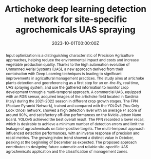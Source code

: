 ---
title: 'Artichoke deep learning detection network for site-specific agrochemicals UAS spraying'

# Authors
# If you created a profile for a user (e.g. the default `admin` user), write the username (folder name) here
# and it will be replaced with their full name and linked to their profile.
authors:
  - Alberto Sassu
  - Jacopo Motta
  - Alessandro Deidda
  - Luca Ghiani
  - admin
  - Giovanni Garibotto
  - Filippo Gambella

# Author notes (optional)
#author_notes:
#  - 'Equal contribution'
#  - 'Equal contribution'

date: '2023-10-01T00:00:00Z'
doi: '10.1109/MIS.2021.3123669'

# Schedule page publish date (NOT publication's date).
publishDate: '2023-10-01T00:00:00Z'

# Publication type.
# Accepts a single type but formatted as a YAML list (for Hugo requirements).
# Enter a publication type from the CSL standard.
publication_types: ['journal']

# Publication name and optional abbreviated publication name.
publication: In *Computers and Electronics in Agriculture*
publication_short: In *ELSEVIER*

abstract: Input optimization is a distinguishing characteristic of Precision Agriculture approaches, helping reduce the environmental impact and costs and increase vegetable production quality. Thanks to the high automation evolution of Unmanned Aerial Systems (UAS), a new approach derived from their combination with Deep Learning techniques is leading to significant improvements in agricultural management practices. The study aims at artichoke plants detection and georeferencing as a first step for an on-the-fly, real time, UAS spraying system, and use the gathered information to monitor crop development through a multi-temporal approach. A commercial UAS, equipped with an RGB sensor, acquired images of the artichoke field located in Sardinia (Italy) during the 2021–2022 season in different crop growth stages. The FPN (Feature Pyramid Network), trained and compared with the YOLOv5 (You Only Look Once) network, showed a high detection level with an average F1 score of around 90%, and satisfactory off-line performances on the Nvidia Jetson Nano board. YOLOv5 achieved the best overall result. The FPN recorded a lower recall, which is desirable to achieve a minimum number of detection errors and limit the leakage of agrochemicals on false-positive targets. The multi-temporal approach influenced detection performances, with an inverse response of precision and recall metrics. The growing index trend showed a distinct value in October, peaking at the beginning of December as expected. The proposed approach contributes to designing future automatic and reliable site-specific UAS agrochemicals application and the classification of management zones.


# Summary. An optional shortened abstract.
summary: Original deep object detector for smart agricolture using drones.

#tags:
#  - Misclassification error control

# Display this page in the Featured widget?
featured: true

# Custom links (uncomment lines below)
# links:
# - name: Custom Link
#   url: http://example.org

url_pdf: 'uploads/artichoke.pdf'
url_code: ''
url_dataset: ''
url_poster: ''
url_project: ''
url_slides: ''
url_source: 'https://www.sciencedirect.com/science/article/pii/S0168169923005732'
url_video: ''

# Featured image
# To use, add an image named `featured.jpg/png` to your page's folder.
image:
  caption: ''
  focal_point: ''
  preview_only: false

# Associated Projects (optional).
#   Associate this publication with one or more of your projects.
#   Simply enter your project's folder or file name without extension.
#   E.g. `internal-project` references `content/project/internal-project/index.md`.
#   Otherwise, set `projects: []`.
projects:
  - Safe ML

# Slides (optional).
#   Associate this publication with Markdown slides.
#   Simply enter your slide deck's filename without extension.
#   E.g. `slides: "example"` references `content/slides/example/index.md`.
#   Otherwise, set `slides: ""`.
slides: ""
---